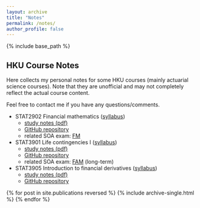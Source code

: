 ```yaml
---
layout: archive
title: "Notes"
permalink: /notes/
author_profile: false
---
```


{% include base_path %}

## HKU Course Notes
Here collects my personal notes for some HKU courses (mainly actuarial science
courses). Note that they are unofficial and may not completely reflect the
actual course content.

Feel free to contact me if you have any questions/comments.

* STAT2902 Financial mathematics ([syllabus](https://webapp.science.hku.hk/sr4/servlet/enquiry?Type=Course&course_code=STAT2902))
   * [study notes (pdf)](/files/stat2902-study-notes.pdf)
   * [GitHub repository](https://github.com/leochiukl/HKU-STAT2902-notes)
   * related SOA exam: [FM](https://www.soa.org/education/exam-req/edu-exam-fm-detail.aspx)
* STAT3901 Life contingencies I ([syllabus](https://webapp.science.hku.hk/sr4/servlet/enquiry?Type=Course&course_code=STAT3901))
   * [study notes (pdf)](/files/stat3901-study-notes.pdf)
   * [GitHub repository](https://github.com/leochiukl/HKU-STAT3901-notes)
   * related SOA exam: [FAM](https://www.soa.org/education/exam-req/edu-exam-fam/) (long-term)
* STAT3905 Introduction to financial derivatives ([syllabus](https://webapp.science.hku.hk/sr4/servlet/enquiry?Type=Course&course_code=STAT3905))
   * [study notes (pdf)](/files/stat3905-study-notes.pdf)
   * [GitHub repository](https://github.com/leochiukl/HKU-STAT3905-notes)

{% for post in site.publications reversed %}
  {% include archive-single.html %}
{% endfor %}
